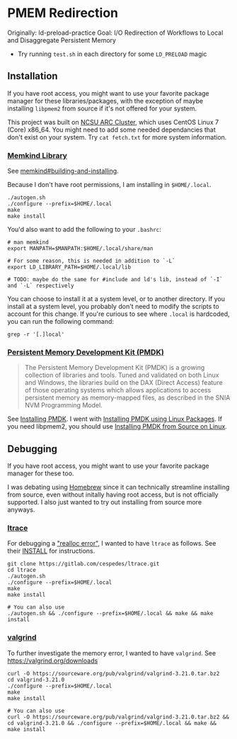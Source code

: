 # PMEM Redirection

Originally: ld-preload-practice
Goal: I/O Redirection of Workflows to Local and Disaggregate Persistent Memory

- Try running `test.sh` in each directory for some `LD_PRELOAD` magic

##  Installation

If you have root access, you might want to use your favorite package manager for these libraries/packages, with the exception of maybe installing `libpmem2` from source if it's not offered for your system.

This project was built on [NCSU ARC Cluster](https://arcb.csc.ncsu.edu/~mueller/cluster/arc/), which uses CentOS Linux 7 (Core) x86_64. You might need to add some needed dependancies that don't exist on your system. Try `cat fetch.txt` for more system information.

### [Memkind Library](https://github.com/memkind/memkind)
See [memkind#building-and-installing](https://github.com/memkind/memkind#building-and-installing).

Because I don't have root permissions, I am installing in `$HOME/.local`.
```
./autogen.sh
./configure --prefix=$HOME/.local
make
make install
```

You'd also want to add the following to your `.bashrc`:
```
# man memkind
export MANPATH=$MANPATH:$HOME/.local/share/man

# For some reason, this is needed in addition to `-L`
export LD_LIBRARY_PATH=$HOME/.local/lib

# TODO: maybe do the same for #include and ld's lib, instead of `-I` and `-L` respectively
```

You can choose to install it at a system level, or to another directory. If you install at a system level, you probably don't need to modify the scripts to account for this change. If you're curious to see where `.local` is hardcoded, you can run the following command:

```
grep -r '[.]local'
```

### [Persistent Memory Development Kit (PMDK)](https://pmem.io/pmdk/)

> The Persistent Memory Development Kit (PMDK) is a growing collection of libraries and tools. Tuned and validated on both Linux and Windows, the libraries build on the DAX (Direct Access) feature of those operating systems which allows applications to access persistent memory as memory-mapped files, as described in the SNIA NVM Programming Model.

See [Installing PMDK](https://docs.pmem.io/persistent-memory/getting-started-guide/installing-pmdk/). I went with [Installing PMDK using Linux Packages](https://docs.pmem.io/persistent-memory/getting-started-guide/installing-pmdk/installing-pmdk-using-linux-packages). If you need libpmem2, you should use [Installing PMDK from Source on Linux](https://docs.pmem.io/persistent-memory/getting-started-guide/installing-pmdk/compiling-pmdk-from-source).

## Debugging

If you have root access, you might want to use your favorite package manager for these too.

I was debating using [Homebrew](https://en.wikipedia.org/wiki/Homebrew_(package_manager)) since it can technically streamline installing from source, even without initally having root access, but is not officially supported. I also just wanted to try out installing from source more anyways.

### [ltrace](https://en.wikipedia.org/wiki/Ltrace)

For debugging a ["realloc error"](https://github.com/osalbahr/ld-preload-practice/commit/f960fd33ded086b86eb7c23222dba63567f96b96), I wanted to have `ltrace` as follows. See their [INSTALL](https://gitlab.com/cespedes/ltrace/-/blob/main/INSTALL) for instructions.

```
git clone https://gitlab.com/cespedes/ltrace.git
cd ltrace
./autogen.sh
./configure --prefix=$HOME/.local
make
make install

# You can also use
./autogen.sh && ./configure --prefix=$HOME/.local && make && make install
```

### [valgrind](https://en.wikipedia.org/wiki/Valgrind)

To further investigate the memory error, I wanted to have `valgrind`. See https://valgrind.org/downloads
```
curl -O https://sourceware.org/pub/valgrind/valgrind-3.21.0.tar.bz2
cd valgrind-3.21.0
./configure --prefix=$HOME/.local
make
make install

# You can also use
curl -O https://sourceware.org/pub/valgrind/valgrind-3.21.0.tar.bz2 && cd valgrind-3.21.0 && ./configure --prefix=$HOME/.local && make && make install
```
